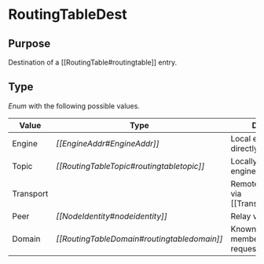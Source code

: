 # RoutingTableDest

## Purpose

Destination of a [[RoutingTable#routingtable]] entry.

## Type

*Enum* with the following possible values.

| Value     | Type                                        | Description                                       |
|-----------|---------------------------------------------|---------------------------------------------------|
| Engine    | *[[EngineAddr#EngineAddr]]*                 | Local engine reachable directly                   |
| Topic     | *[[RoutingTableTopic#routingtabletopic]]*   | Locally subscribed engines to a topic             |
| Transport |                                             | Remote peer reachable via [[Transport#transport]] |
| Peer      | *[[NodeIdentity#nodeidentity]]*                         | Relay via remote peer                             |
| Domain    | *[[RoutingTableDomain#routingtabledomain]]* | Known domain members for sending requests to      |
